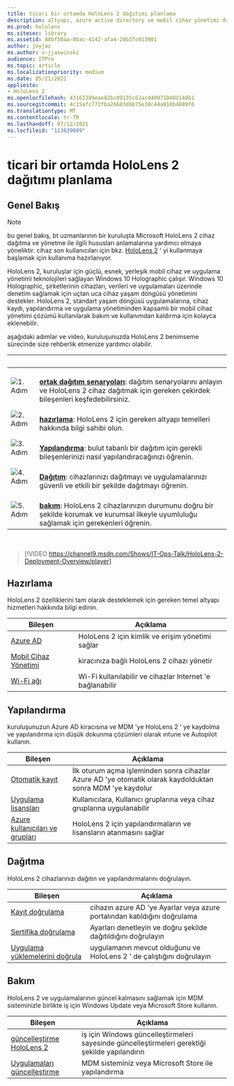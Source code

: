 ```yaml
---
title: ticari bir ortamda HoloLens 2 dağıtımı planlama
description: altyapı, azure active directory ve mobil cihaz yönetimi dahil olmak üzere kurumsal ortamlarda HoloLens dağıtmak ve yönetmek için temel gereksinimler hakkında bilgi edinin.
ms.prod: hololens
ms.sitesec: library
ms.assetid: 88bf50aa-0bac-4142-afa4-20b37c013001
author: joyjaz
ms.author: v-jjaswinski
audience: ITPro
ms.topic: article
ms.localizationpriority: medium
ms.date: 05/21/2021
appliesto:
- HoloLens 2
ms.openlocfilehash: 43162389eae82bc09135c62acd40d71048d14db1
ms.sourcegitcommit: 4c15afc772fba26683d9b75e38c44a018b4889f6
ms.translationtype: MT
ms.contentlocale: tr-TR
ms.lasthandoff: 07/12/2021
ms.locfileid: "113639089"
---
```

# <a name="planning-hololens-2-deployment-in-a-commercial-environment"></a>ticari bir ortamda HoloLens 2 dağıtımı planlama

## <a name="overview"></a>Genel Bakış

> [!NOTE]
> bu genel bakış, bt uzmanlarının bir kuruluşta Microsoft HoloLens 2 cihaz dağıtma ve yönetme ile ilgili hususları anlamalarına yardımcı olmaya yöneliktir. cihaz son kullanıcıları için bkz. [HoloLens 2](hololens2-setup.md) ' yi kullanmaya başlamak için kullanıma hazırlanıyor.

HoloLens 2, kuruluşlar için güçlü, esnek, yerleşik mobil cihaz ve uygulama yönetimi teknolojileri sağlayan Windows 10 Holographic çalışır. Windows 10 Holographic, şirketlerinin cihazları, verileri ve uygulamaları üzerinde denetim sağlamak için uçtan uca cihaz yaşam döngüsü yönetimini destekler. HoloLens 2, standart yaşam döngüsü uygulamalarına, cihaz kaydı, yapılandırma ve uygulama yönetiminden kapsamlı bir mobil cihaz yönetimi çözümü kullanılarak bakım ve kullanımdan kaldırma için kolayca eklenebilir.

aşağıdaki adımlar ve video, kuruluşunuzda HoloLens 2 benimseme sürecinde size rehberlik etmenize yardımcı olabilir.

| &nbsp; | &nbsp; |
|--|--|
| ![1. Adım](images/1green.png)| <br/> **[ortak dağıtım senaryoları](hololens-requirements.md)**: dağıtım senaryolarını anlayın ve HoloLens 2 cihaz dağıtmak için gereken çekirdek bileşenleri keşfedebilirsiniz. |
| ![2. Adım](images/2green.png)| <br/> **[hazırlama](#prepare)**: HoloLens 2 için gereken altyapı temelleri hakkında bilgi sahibi olun. |
| ![3. Adım](images/3green.png) | <br/> **[Yapılandırma](#configure)**: bulut tabanlı bir dağıtım için gerekli bileşenlerinizi nasıl yapılandıracağınızı öğrenin. |
| ![4. Adım](images/4green.png) | <br/> **[Dağıtım](#deploy)**: cihazlarınızı dağıtmayı ve uygulamalarınızı güvenli ve etkili bir şekilde dağıtmayı öğrenin. |
| ![5. Adım](images/5green.png) | <br/> **[bakım](#maintain)**: HoloLens 2 cihazlarınızın durumunu doğru bir şekilde korumak ve kurumsal ilkeyle uyumluluğu sağlamak için gerekenleri öğrenin. |

<br/>

> [!VIDEO https://channel9.msdn.com/Shows/IT-Ops-Talk/HoloLens-2-Deployment-Overview/player]

## <a name="prepare"></a>Hazırlama

HoloLens 2 özelliklerini tam olarak desteklemek için gereken temel altyapı hizmetleri hakkında bilgi edinin.

| Bileşen | Açıklama |
|-----------|------------|
| [Azure AD](hololens-identity.md) | HoloLens 2 için kimlik ve erişim yönetimi sağlar  |
| [Mobil Cihaz Yönetimi](hololens-mdm-configure.md)| kiracınıza bağlı HoloLens 2 cihazı yönetir  |
| [Wi-Fi ağı](hololens-commercial-infrastructure.md)| Wi-Fi kullanılabilir ve cihazlar Internet 'e bağlanabilir  |

## <a name="configure"></a>Yapılandırma

kuruluşunuzun Azure AD kiracısına ve MDM 'ye HoloLens 2 ' ye kaydolma ve yapılandırma için düşük dokunma çözümleri olarak ıntune ve Autopilot kullanın.

| Bileşen | Açıklama |
|-----------|------------|
| [Otomatik kayıt](hololens-enroll-mdm.md#auto-enrollment-in-mdm) | İlk oturum açma işleminden sonra cihazlar Azure AD 'ye otomatik olarak kaydolduktan sonra MDM 'ye kaydolur  |
| [Uygulama lisansları](hololens2-cloud-connected-configure.md#application-licenses)| Kullanıcılara, Kullanıcı gruplarına veya cihaz gruplarına uygulanabilir  |
| [Azure kullanıcıları ve grupları](hololens2-cloud-connected-configure.md#azure-users-and-groups) | HoloLens 2 için yapılandırmaların ve lisansların atanmasını sağlar  |

## <a name="deploy"></a>Dağıtma

HoloLens 2 cihazlarınızı dağıtın ve yapılandırmalarını doğrulayın. 

| Bileşen | Açıklama |
|-----------|------------|
| [Kayıt doğrulama](hololens2-corp-connected-deploy.md#enrollment-validation) | cihazın azure AD 'ye Ayarlar veya azure portalından katıldığını doğrulama |
| [Sertifika doğrulama](hololens2-corp-connected-deploy.md#wi-fi-certificate-validation) | Ayarları denetleyin ve doğru şekilde dağıtıldığını doğrulayın |
| [Uygulama yüklemelerini doğrula](hololens2-corp-connected-deploy.md#validate-lob-app-install) | uygulamanın mevcut olduğunu ve HoloLens 2 ' de çalıştığını doğrulayın |

## <a name="maintain"></a>Bakım

HoloLens 2 ve uygulamalarının güncel kalmasını sağlamak için MDM sisteminizle birlikte iş için Windows Update veya Microsoft Store kullanın.

| Bileşen | Açıklama |
|-----------|------------|
| [güncelleştirme HoloLens 2](hololens-updates.md) | iş için Windows güncelleştirmeleri sayesinde güncelleştirmeleri gerektiği şekilde yapılandırın |
| [Uygulamaları güncelleştirme](app-deploy-overview.md) | MDM sisteminiz veya Microsoft Store ile yapılandırma
